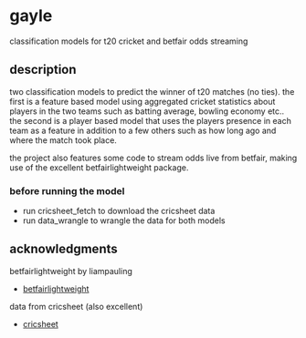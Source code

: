 # gayle

classification models for t20 cricket and betfair odds streaming

## description

two classification models to predict the winner of t20 matches (no ties). the first is a feature based model using aggregated cricket statistics about players in the two teams such as batting average, bowling economy etc.. the second is a player based model that uses the players presence in each team as a feature in addition to a few others such as how long ago and where the match took place. 

the project also features some code to stream odds live from betfair, making use of the excellent betfairlightweight package.

### before running the model

* run cricsheet_fetch to download the cricsheet data
* run data_wrangle to wrangle the data for both models

## acknowledgments
betfairlightweight by liampauling
* [betfairlightweight](https://github.com/liampauling/betfair)

data from cricsheet (also excellent)
* [cricsheet](cricsheet.org)